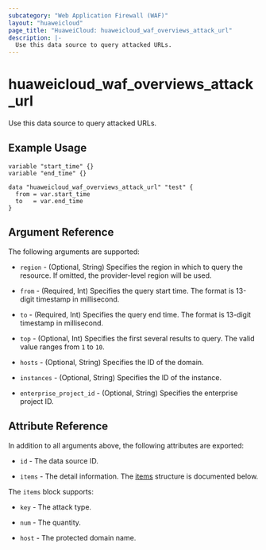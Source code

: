 ```yaml
---
subcategory: "Web Application Firewall (WAF)"
layout: "huaweicloud"
page_title: "HuaweiCloud: huaweicloud_waf_overviews_attack_url"
description: |-
  Use this data source to query attacked URLs.
---
```


# huaweicloud_waf_overviews_attack_url

Use this data source to query attacked URLs.

## Example Usage

```hcl
variable "start_time" {}
variable "end_time" {}

data "huaweicloud_waf_overviews_attack_url" "test" {
  from = var.start_time
  to   = var.end_time
}
```

## Argument Reference

The following arguments are supported:

* `region` - (Optional, String) Specifies the region in which to query the resource.
  If omitted, the provider-level region will be used.

* `from` - (Required, Int) Specifies the query start time.
  The format is 13-digit timestamp in millisecond.

* `to` - (Required, Int) Specifies the query end time.
  The format is 13-digit timestamp in millisecond.

* `top` - (Optional, Int) Specifies the first several results to query.
  The valid value ranges from `1` to `10`.

* `hosts` - (Optional, String) Specifies the ID of the domain.

* `instances` - (Optional, String) Specifies the ID of the instance.

* `enterprise_project_id` - (Optional, String) Specifies the enterprise project ID.

## Attribute Reference

In addition to all arguments above, the following attributes are exported:

* `id` - The data source ID.

* `items` - The detail information.
  The [items](#items_struct) structure is documented below.

<a name="items_struct"></a>
The `items` block supports:

* `key` - The attack type.

* `num` - The quantity.

* `host` - The protected domain name.
